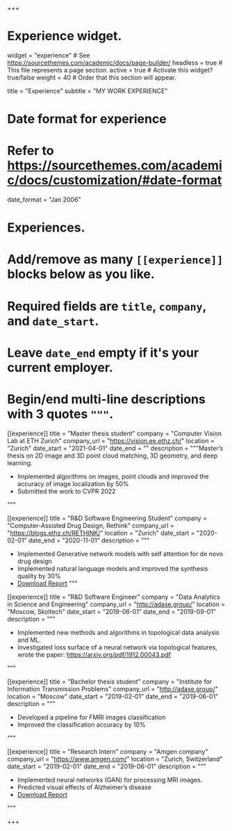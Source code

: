 +++
# Experience widget.
widget = "experience"  # See https://sourcethemes.com/academic/docs/page-builder/
headless = true  # This file represents a page section.
active = true  # Activate this widget? true/false
weight = 40  # Order that this section will appear.

title = "Experience"
subtitle = "MY WORK EXPERIENCE"

# Date format for experience
#   Refer to https://sourcethemes.com/academic/docs/customization/#date-format
date_format = "Jan 2006"

# Experiences.
#   Add/remove as many `[[experience]]` blocks below as you like.
#   Required fields are `title`, `company`, and `date_start`.
#   Leave `date_end` empty if it's your current employer.
#   Begin/end multi-line descriptions with 3 quotes `"""`.
[[experience]]
  title = "Master thesis student"
  company = "Computer Vision Lab at ETH Zurich"
  company_url = "https://vision.ee.ethz.ch/"
  location = "Zurich"
  date_start = "2021-04-01"
  date_end = ""
  description = """Master’s thesis on 2D image and 3D point cloud matching, 3D geometry, and deep learning.

  
  
  * Implemented algorithms on images, point clouds and improved the accuracy of image localization by 50%
  * Submitted the work to CVPR 2022

   <!-- * [Download Report](https://drive.google.com/file/d/1Gcd11XRxMImM4ndHwg1Ab_nrRrB2ibcn/view) -->
  <!-- * Wrote a paper -->
  """

[[experience]]
  title = "R&D Software Engineering Student"
  company = "Computer-Assisted Drug Design, Rethink"
  company_url = "https://blogs.ethz.ch/RETHINK/"
  location = "Zurich"
  date_start = "2020-02-01"
  date_end = "2020-11-01"
  description = """


  * Implemented Generative network models with self attention for de novo drug design
  * Implemented natural language models and improved the synthesis quality by 30%
  * [Download Report](https://drive.google.com/file/d/1MYT9qRnM9EzHT37-PNzrCWojR_WAFZzB/view?usp=sharing)
  """

[[experience]]
  title = "R&D Software Engineer"
  company = "Data Analytics in Science and Engineering"
  company_url = "http://adase.group/"
  location = "Moscow, Skoltech"
  date_start = "2019-06-01"
  date_end = "2019-09-01"
  description = """


  * Implemented new methods and algorithms in topological data analysis and ML.
  * Investigated loss surface of a neural network via topological features, wrote the paper: https://arxiv.org/pdf/1912.00043.pdf

  """


 [[experience]]
  title = "Bachelor thesis student"
  company = "Institute for Information Transmission Problems"
  company_url = "http://adase.group/"
  location = "Moscow"
  date_start = "2019-02-01"
  date_end = "2019-06-01"
  description = """


  * Developed a pipeline for FMRI images classification
  * Improved the classification accuracy by 10%

  """

 [[experience]]
  title = "Research Intern"
  company = "Amgen company"
  company_url = "https://www.amgen.com/"
  location = "Zurich, Switzerland"
  date_start = "2019-02-01"
  date_end = "2019-06-01"
  description = """

  * Implemented neural networks (GAN) for processing MRI images.
  * Predicted visual effects of Alzheimer’s disease
  * [Download Report](https://drive.google.com/file/d/17pJS7ouhgvBHL-DH6PWfW2xTgnG2nNxV/view)

  """


+++
